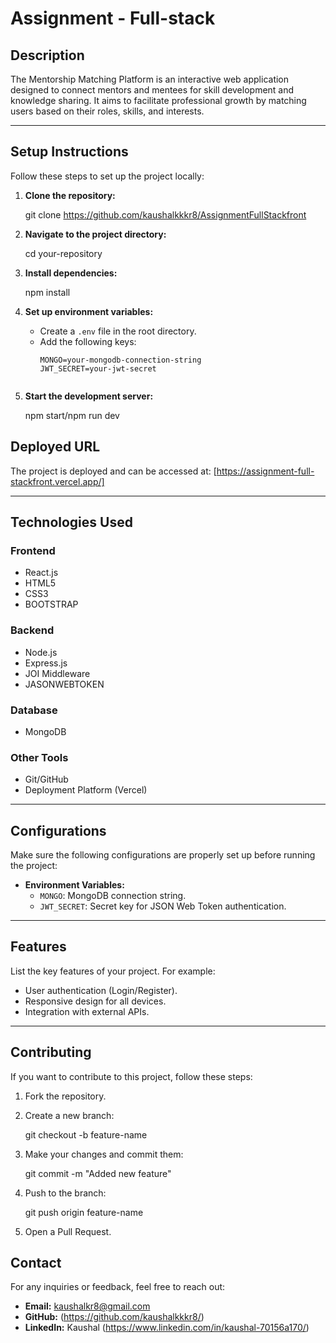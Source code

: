 # Assignment - Full-stack 

## Description
The Mentorship Matching Platform is an interactive web application designed to connect mentors and mentees for skill development and knowledge sharing. It aims to facilitate professional growth by matching users based on their roles, skills, and interests.

---

## Setup Instructions

Follow these steps to set up the project locally:

1. **Clone the repository:**
 
   git clone https://github.com/kaushalkkkr8/AssignmentFullStackfront
 

2. **Navigate to the project directory:**

   cd your-repository


3. **Install dependencies:**
 
   npm install


4. **Set up environment variables:**
   - Create a `.env` file in the root directory.
   - Add the following keys:
     ```
     MONGO=your-mongodb-connection-string
     JWT_SECRET=your-jwt-secret
 
     ```

5. **Start the development server:**
 
   npm start/npm run dev


## Deployed URL

The project is deployed and can be accessed at:
[https://assignment-full-stackfront.vercel.app/]

---

## Technologies Used

### Frontend
- React.js
- HTML5
- CSS3
- BOOTSTRAP

### Backend
- Node.js
- Express.js
- JOI Middleware
- JASONWEBTOKEN

### Database
- MongoDB

### Other Tools
- Git/GitHub
- Deployment Platform (Vercel)

---

## Configurations

Make sure the following configurations are properly set up before running the project:

- **Environment Variables:**
  - `MONGO`: MongoDB connection string.
  - `JWT_SECRET`: Secret key for JSON Web Token authentication.

---

## Features

List the key features of your project. For example:

- User authentication (Login/Register).
- Responsive design for all devices.
- Integration with external APIs.

---

## Contributing

If you want to contribute to this project, follow these steps:

1. Fork the repository.
2. Create a new branch:

   git checkout -b feature-name

3. Make your changes and commit them:

   git commit -m "Added new feature"

4. Push to the branch:

   git push origin feature-name

5. Open a Pull Request.



## Contact

For any inquiries or feedback, feel free to reach out:

- **Email:** kaushalkr8@gmail.com
- **GitHub:** (https://github.com/kaushalkkkr8/)
- **LinkedIn:** Kaushal (https://www.linkedin.com/in/kaushal-70156a170/)

